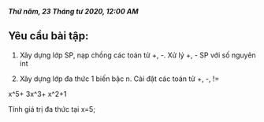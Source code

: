***Thứ năm, 23 Tháng tư 2020, 12:00 AM***

## Yêu cầu bài tập:

1. Xây dựng lớp SP, nạp chồng các toán tử +, -. Xử lý +, - SP với số nguyên int

2. Xây dựng lớp đa thức 1 biến bậc n. Cài đặt các toán tử +, -, !=

x^5+ 3x^3+ x^2+1

Tính giá trị đa thức tại x=5;
